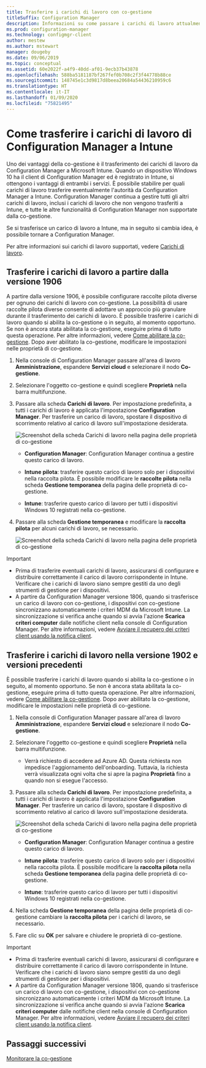 ```yaml
---
title: Trasferire i carichi di lavoro con co-gestione
titleSuffix: Configuration Manager
description: Informazioni su come passare i carichi di lavoro attualmente gestiti da Configuration Manager a Microsoft Intune.
ms.prod: configuration-manager
ms.technology: configmgr-client
author: mestew
ms.author: mstewart
manager: dougeby
ms.date: 09/06/2019
ms.topic: conceptual
ms.assetid: 60e2022f-a4f9-40dd-af01-9ecb37b43878
ms.openlocfilehash: 588ba5181187bf267fef0b708c2f3f44778b88ce
ms.sourcegitcommit: 148745e1c3d9817d8beea20684a54436210959c6
ms.translationtype: HT
ms.contentlocale: it-IT
ms.lasthandoff: 01/09/2020
ms.locfileid: "75821495"
---
```

# <a name="how-to-switch-configuration-manager-workloads-to-intune"></a>Come trasferire i carichi di lavoro di Configuration Manager a Intune

Uno dei vantaggi della co-gestione è il trasferimento dei carichi di lavoro da Configuration Manager a Microsoft Intune. Quando un dispositivo Windows 10 ha il client di Configuration Manager ed è registrato in Intune, si ottengono i vantaggi di entrambi i servizi. È possibile stabilire per quali carichi di lavoro trasferire eventualmente l'autorità da Configuration Manager a Intune. Configuration Manager continua a gestire tutti gli altri carichi di lavoro, inclusi i carichi di lavoro che non vengono trasferiti a Intune, e tutte le altre funzionalità di Configuration Manager non supportate dalla co-gestione.

Se si trasferisce un carico di lavoro a Intune, ma in seguito si cambia idea, è possibile tornare a Configuration Manager.

Per altre informazioni sui carichi di lavoro supportati, vedere [Carichi di lavoro](/sccm/comanage/workloads).

## <a name="switch-workloads-starting-in-version-1906"></a>Trasferire i carichi di lavoro a partire dalla versione 1906
<!--3555750 FKA 1357954 -->
A partire dalla versione 1906, è possibile configurare raccolte pilota diverse per ognuno dei carichi di lavoro con co-gestione. La possibilità di usare raccolte pilota diverse consente di adottare un approccio più granulare durante il trasferimento dei carichi di lavoro. È possibile trasferire i carichi di lavoro quando si abilita la co-gestione o in seguito, al momento opportuno. Se non è ancora stata abilitata la co-gestione, eseguire prima di tutto questa operazione. Per altre informazioni, vedere [Come abilitare la co-gestione](/sccm/comanage/how-to-enable). Dopo aver abilitato la co-gestione, modificare le impostazioni nelle proprietà di co-gestione.

1. Nella console di Configuration Manager passare all'area di lavoro **Amministrazione**, espandere **Servizi cloud** e selezionare il nodo **Co-gestione**.  
2. Selezionare l'oggetto co-gestione e quindi scegliere **Proprietà** nella barra multifunzione.  
3. Passare alla scheda **Carichi di lavoro**. Per impostazione predefinita, a tutti i carichi di lavoro è applicata l'impostazione **Configuration Manager**. Per trasferire un carico di lavoro, spostare il dispositivo di scorrimento relativo al carico di lavoro sull'impostazione desiderata.  

    ![Screenshot della scheda Carichi di lavoro nella pagina delle proprietà di co-gestione](media/3555750-co-management-workloads-tab.png)

    - **Configuration Manager**: Configuration Manager continua a gestire questo carico di lavoro.  

    - **Intune pilota**: trasferire questo carico di lavoro solo per i dispositivi nella raccolta pilota. È possibile modificare le **raccolte pilota** nella scheda **Gestione temporanea** della pagina delle proprietà di co-gestione.  

    - **Intune**: trasferire questo carico di lavoro per tutti i dispositivi Windows 10 registrati nella co-gestione.  

4. Passare alla scheda **Gestione temporanea** e modificare la **raccolta pilota** per alcuni carichi di lavoro, se necessario.
  
   ![Screenshot della scheda Carichi di lavoro nella pagina delle proprietà di co-gestione](media/3555750-co-management-staging-tab.png)

> [!Important]  
> - Prima di trasferire eventuali carichi di lavoro, assicurarsi di configurare e distribuire correttamente il carico di lavoro corrispondente in Intune. Verificare che i carichi di lavoro siano sempre gestiti da uno degli strumenti di gestione per i dispositivi.
> - A partire da Configuration Manager versione 1806, quando si trasferisce un carico di lavoro con co-gestione, i dispositivi con co-gestione sincronizzano automaticamente i criteri MDM da Microsoft Intune. La sincronizzazione si verifica anche quando si avvia l'azione **Scarica criteri computer** dalle notifiche client nella console di Configuration Manager. Per altre informazioni, vedere [Avviare il recupero dei criteri client usando la notifica client](/sccm/core/clients/manage/manage-clients##BKMK_PolicyRetrieval). <!--1357377-->

## <a name="switch-workloads-in-version-1902-and-earlier"></a>Trasferire i carichi di lavoro nella versione 1902 e versioni precedenti

È possibile trasferire i carichi di lavoro quando si abilita la co-gestione o in seguito, al momento opportuno. Se non è ancora stata abilitata la co-gestione, eseguire prima di tutto questa operazione. Per altre informazioni, vedere [Come abilitare la co-gestione](/sccm/comanage/how-to-enable). Dopo aver abilitato la co-gestione, modificare le impostazioni nelle proprietà di co-gestione.

1. Nella console di Configuration Manager passare all'area di lavoro **Amministrazione**, espandere **Servizi cloud** e selezionare il nodo **Co-gestione**.  

2. Selezionare l'oggetto co-gestione e quindi scegliere **Proprietà** nella barra multifunzione.
   - Verrà richiesto di accedere ad Azure AD. Questa richiesta non impedisce l'aggiornamento dell'onboarding. Tuttavia, la richiesta verrà visualizzata ogni volta che si apre la pagina **Proprietà** fino a quando non si esegue l'accesso.

3. Passare alla scheda **Carichi di lavoro**. Per impostazione predefinita, a tutti i carichi di lavoro è applicata l'impostazione **Configuration Manager**. Per trasferire un carico di lavoro, spostare il dispositivo di scorrimento relativo al carico di lavoro sull'impostazione desiderata.  

    ![Screenshot della scheda Carichi di lavoro nella pagina delle proprietà di co-gestione](media/properties-workloads.png)

    - **Configuration Manager**: Configuration Manager continua a gestire questo carico di lavoro.  

    - **Intune pilota**: trasferire questo carico di lavoro solo per i dispositivi nella raccolta pilota. È possibile modificare la **raccolta pilota** nella scheda **Gestione temporanea** della pagina delle proprietà di co-gestione.  

    - **Intune**: trasferire questo carico di lavoro per tutti i dispositivi Windows 10 registrati nella co-gestione.  

4. Nella scheda **Gestione temporanea** della pagina delle proprietà di co-gestione cambiare la **raccolta pilota** per i carichi di lavoro, se necessario.

5. Fare clic su **OK** per salvare e chiudere le proprietà di co-gestione.

> [!Important]  
> - Prima di trasferire eventuali carichi di lavoro, assicurarsi di configurare e distribuire correttamente il carico di lavoro corrispondente in Intune. Verificare che i carichi di lavoro siano sempre gestiti da uno degli strumenti di gestione per i dispositivi. 
> - A partire da Configuration Manager versione 1806, quando si trasferisce un carico di lavoro con co-gestione, i dispositivi con co-gestione sincronizzano automaticamente i criteri MDM da Microsoft Intune. La sincronizzazione si verifica anche quando si avvia l'azione **Scarica criteri computer** dalle notifiche client nella console di Configuration Manager. Per altre informazioni, vedere [Avviare il recupero dei criteri client usando la notifica client](/sccm/core/clients/manage/manage-clients##BKMK_PolicyRetrieval). <!--1357377-->

## <a name="next-steps"></a>Passaggi successivi

[Monitorare la co-gestione](/sccm/comanage/how-to-monitor)
